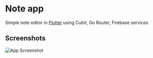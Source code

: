 # Note app

Simple note editor in [Flutter](https://flutter.dev) using Cubit, Go Router, Firebase services

## Screenshots

![App Screenshot](https://github.com/Andreogit/Note-app/blob/demo.png?raw=true)